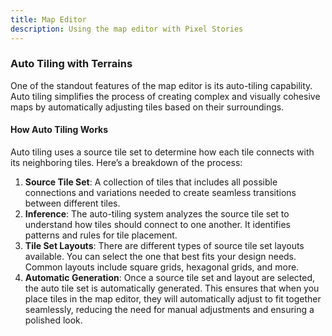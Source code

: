 ```yaml
---
title: Map Editor
description: Using the map editor with Pixel Stories
---
```


### Auto Tiling with Terrains

One of the standout features of the map editor is its auto-tiling capability. Auto tiling simplifies the process of creating complex and visually cohesive maps by automatically adjusting tiles based on their surroundings.

#### How Auto Tiling Works

Auto tiling uses a source tile set to determine how each tile connects with its neighboring tiles. Here’s a breakdown of the process:

1. **Source Tile Set**: A collection of tiles that includes all possible connections and variations needed to create seamless transitions between different tiles.
2. **Inference**: The auto-tiling system analyzes the source tile set to understand how tiles should connect to one another. It identifies patterns and rules for tile placement.
3. **Tile Set Layouts**: There are different types of source tile set layouts available. You can select the one that best fits your design needs. Common layouts include square grids, hexagonal grids, and more.
4. **Automatic Generation**: Once a source tile set and layout are selected, the auto tile set is automatically generated. This ensures that when you place tiles in the map editor, they will automatically adjust to fit together seamlessly, reducing the need for manual adjustments and ensuring a polished look.
